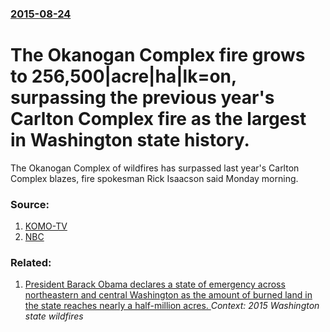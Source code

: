 ### [2015-08-24](/news/2015/08/24/index.md)

# The Okanogan Complex fire grows to 256,500|acre|ha|lk=on, surpassing the previous year's Carlton Complex fire as the largest in Washington state history. 

The Okanogan Complex of wildfires has surpassed last year&#x27;s Carlton Complex blazes, fire spokesman Rick Isaacson said Monday morning.


### Source:

1. [KOMO-TV](http://www.komonews.com/news/local/Im-alive-Washingtonians-survey-damage-from-wildfires-322679501.html)
2. [NBC](http://www.nbcnews.com/storyline/western-wildfires/okanogan-complex-washington-wildfire-now-largest-state-history-n414916)

### Related:

1. [President Barack Obama declares a state of emergency across northeastern and central Washington as the amount of burned land in the state reaches nearly a half-million acres. ](/news/2015/08/21/president-barack-obama-declares-a-state-of-emergency-across-northeastern-and-central-washington-as-the-amount-of-burned-land-in-the-state-re.md) _Context: 2015 Washington state wildfires_
